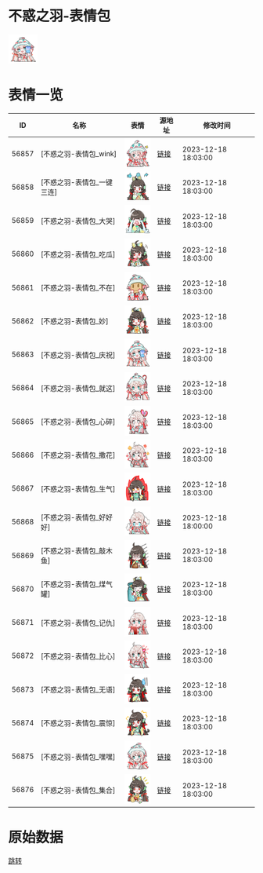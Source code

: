 # 不惑之羽-表情包

<img src="./cover.png" height="60" alt="cover" />

# 表情一览

|ID|名称|表情|源地址|修改时间|
|----|----|----|----|----|
|56857|[不惑之羽-表情包_wink]|<img src="./pic/056857_%5B不惑之羽-表情包_wink%5D.png" height="60" alt="wink"/>|[链接](https://i0.hdslb.com/bfs/garb/5bab4c3e9f845a4efd95665aefa059e72121672e.png)|2023-12-18 18:03:00|
|56858|[不惑之羽-表情包_一键三连]|<img src="./pic/056858_%5B不惑之羽-表情包_一键三连%5D.png" height="60" alt="一键三连"/>|[链接](https://i0.hdslb.com/bfs/garb/3be199369671378e582ee7f8fc3790331c7f3530.png)|2023-12-18 18:03:00|
|56859|[不惑之羽-表情包_大哭]|<img src="./pic/056859_%5B不惑之羽-表情包_大哭%5D.png" height="60" alt="大哭"/>|[链接](https://i0.hdslb.com/bfs/garb/23a19f6d3a95ea7603021db1fa4f7fb569b0a15b.png)|2023-12-18 18:03:00|
|56860|[不惑之羽-表情包_吃瓜]|<img src="./pic/056860_%5B不惑之羽-表情包_吃瓜%5D.png" height="60" alt="吃瓜"/>|[链接](https://i0.hdslb.com/bfs/garb/30571e16a6d7ada01ee513dd66176f5adf79cd0b.png)|2023-12-18 18:03:00|
|56861|[不惑之羽-表情包_不在]|<img src="./pic/056861_%5B不惑之羽-表情包_不在%5D.png" height="60" alt="不在"/>|[链接](https://i0.hdslb.com/bfs/garb/2b67cfe39c554d336c484bc8fab55502b2f72caf.png)|2023-12-18 18:03:00|
|56862|[不惑之羽-表情包_妙]|<img src="./pic/056862_%5B不惑之羽-表情包_妙%5D.png" height="60" alt="妙"/>|[链接](https://i0.hdslb.com/bfs/garb/d8522cd7563e7cab765c5add1e176463c86780a3.png)|2023-12-18 18:03:00|
|56863|[不惑之羽-表情包_庆祝]|<img src="./pic/056863_%5B不惑之羽-表情包_庆祝%5D.png" height="60" alt="庆祝"/>|[链接](https://i0.hdslb.com/bfs/garb/317f48794364b4f42d962e7dc69478e5dcfdfa3a.png)|2023-12-18 18:03:00|
|56864|[不惑之羽-表情包_就这]|<img src="./pic/056864_%5B不惑之羽-表情包_就这%5D.png" height="60" alt="就这"/>|[链接](https://i0.hdslb.com/bfs/garb/0be6f4068e54511f721d13978ad7547bf41b4361.png)|2023-12-18 18:03:00|
|56865|[不惑之羽-表情包_心碎]|<img src="./pic/056865_%5B不惑之羽-表情包_心碎%5D.png" height="60" alt="心碎"/>|[链接](https://i0.hdslb.com/bfs/garb/c3bb555685275fca6fb1c196f0058ad12572e5a1.png)|2023-12-18 18:03:00|
|56866|[不惑之羽-表情包_撒花]|<img src="./pic/056866_%5B不惑之羽-表情包_撒花%5D.png" height="60" alt="撒花"/>|[链接](https://i0.hdslb.com/bfs/garb/025c1506688a87816512823201725f1219fb151d.png)|2023-12-18 18:03:00|
|56867|[不惑之羽-表情包_生气]|<img src="./pic/056867_%5B不惑之羽-表情包_生气%5D.png" height="60" alt="生气"/>|[链接](https://i0.hdslb.com/bfs/garb/4b5a9505da30d4a1ecd560f190c97964c14c3c2b.png)|2023-12-18 18:03:00|
|56868|[不惑之羽-表情包_好好好]|<img src="./pic/056868_%5B不惑之羽-表情包_好好好%5D.png" height="60" alt="好好好"/>|[链接](https://i0.hdslb.com/bfs/garb/df4d0a151490f686c776d5e619b278a44909ceb9.png)|2023-12-18 18:00:00|
|56869|[不惑之羽-表情包_敲木鱼]|<img src="./pic/056869_%5B不惑之羽-表情包_敲木鱼%5D.png" height="60" alt="敲木鱼"/>|[链接](https://i0.hdslb.com/bfs/garb/ba639fd7305c59738af8eaba328adf773308b9ed.png)|2023-12-18 18:03:00|
|56870|[不惑之羽-表情包_煤气罐]|<img src="./pic/056870_%5B不惑之羽-表情包_煤气罐%5D.png" height="60" alt="煤气罐"/>|[链接](https://i0.hdslb.com/bfs/garb/00218ad8dac17a6fb84bb142237507962dd807c7.png)|2023-12-18 18:03:00|
|56871|[不惑之羽-表情包_记仇]|<img src="./pic/056871_%5B不惑之羽-表情包_记仇%5D.png" height="60" alt="记仇"/>|[链接](https://i0.hdslb.com/bfs/garb/b11726b2c8a1e94d8987ef2d0a9b50e68191ac53.png)|2023-12-18 18:03:00|
|56872|[不惑之羽-表情包_比心]|<img src="./pic/056872_%5B不惑之羽-表情包_比心%5D.png" height="60" alt="比心"/>|[链接](https://i0.hdslb.com/bfs/garb/26a82fd8af4e28846cafa045ee7d76c3e49a8ef1.png)|2023-12-18 18:03:00|
|56873|[不惑之羽-表情包_无语]|<img src="./pic/056873_%5B不惑之羽-表情包_无语%5D.png" height="60" alt="无语"/>|[链接](https://i0.hdslb.com/bfs/garb/c99886a4c78ef68e07832b4511a45381dfdcf00f.png)|2023-12-18 18:03:00|
|56874|[不惑之羽-表情包_震惊]|<img src="./pic/056874_%5B不惑之羽-表情包_震惊%5D.png" height="60" alt="震惊"/>|[链接](https://i0.hdslb.com/bfs/garb/6540cf6ab90ae47b621c698128215182f30f7c7c.png)|2023-12-18 18:03:00|
|56875|[不惑之羽-表情包_嘿嘿]|<img src="./pic/056875_%5B不惑之羽-表情包_嘿嘿%5D.png" height="60" alt="嘿嘿"/>|[链接](https://i0.hdslb.com/bfs/garb/e444658b85497c4828bfd72ac4270041ef3aa64f.png)|2023-12-18 18:03:00|
|56876|[不惑之羽-表情包_集合]|<img src="./pic/056876_%5B不惑之羽-表情包_集合%5D.png" height="60" alt="集合"/>|[链接](https://i0.hdslb.com/bfs/garb/f4a8c26e0c961953ca3fbb8378166a720bbb6770.png)|2023-12-18 18:03:00|

# 原始数据

[跳转](./raw.json)

